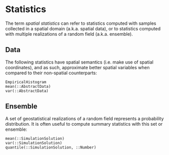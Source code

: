 # Statistics

The term *spatial statistics* can refer to statistics computed with samples
collected in a spatial domain (a.k.a. spatial data), or to statistics computed
with multiple realizations of a random field (a.k.a. ensemble).

## Data

The following statistics have spatial semantics (i.e. make use of spatial coordinates),
and as such, approximate better spatial variables when compared to their non-spatial
counterparts:

```@docs
EmpiricalHistogram
mean(::AbstractData)
var(::AbstractData)
```

## Ensemble

A set of geostatistical realizations of a random field represents a probability
distribution. It is often useful to compute summary statistics with this set
or ensemble:

```@docs
mean(::SimulationSolution)
var(::SimulationSolution)
quantile(::SimulationSolution, ::Number)
```
